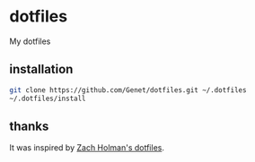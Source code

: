 # dotfiles

My dotfiles

## installation

```sh
git clone https://github.com/Genet/dotfiles.git ~/.dotfiles
~/.dotfiles/install
```

## thanks
It was inspired by [Zach Holman's dotfiles](https://github.com/holman/dotfiles).
